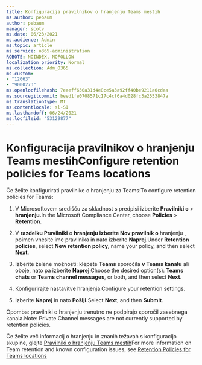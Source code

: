```yaml
---
title: Konfiguracija pravilnikov o hranjenju Teams mestih
ms.author: pebaum
author: pebaum
manager: scotv
ms.date: 06/23/2021
ms.audience: Admin
ms.topic: article
ms.service: o365-administration
ROBOTS: NOINDEX, NOFOLLOW
localization_priority: Normal
ms.collection: Adm_O365
ms.custom:
- "12063"
- "9000273"
ms.openlocfilehash: 7eaeff630a31d4e8ce5a3a92ff40be9211a0cdaa
ms.sourcegitcommit: beed1fe0708571c17c4cf6a4d028fc3a2553847a
ms.translationtype: MT
ms.contentlocale: sl-SI
ms.lasthandoff: 06/24/2021
ms.locfileid: "53129877"
---
```

# <a name="configure-retention-policies-for-teams-locations"></a><span data-ttu-id="48b30-102">Konfiguracija pravilnikov o hranjenju Teams mestih</span><span class="sxs-lookup"><span data-stu-id="48b30-102">Configure retention policies for Teams locations</span></span>

<span data-ttu-id="48b30-103">Če želite konfigurirati pravilnike o hranjenju za Teams:</span><span class="sxs-lookup"><span data-stu-id="48b30-103">To configure retention policies for Teams:</span></span>

1. <span data-ttu-id="48b30-104">V Microsoftovem središču za skladnost s predpisi izberite **Pravilniki o**  >  **hranjenju.**</span><span class="sxs-lookup"><span data-stu-id="48b30-104">In the Microsoft Compliance Center, choose **Policies** > **Retention**.</span></span>

1. <span data-ttu-id="48b30-105">V **razdelku Pravilniki** o **hranjenju izberite Nov pravilnik o** hranjenju , poimen vnesite ime pravilnika in nato izberite **Naprej**.</span><span class="sxs-lookup"><span data-stu-id="48b30-105">Under **Retention policies**, select **New retention policy**, name your policy, and then select **Next**.</span></span>

1. <span data-ttu-id="48b30-106">Izberite želene možnosti: klepete **Teams** sporočila **v Teams kanalu** ali oboje, nato pa izberite **Naprej**.</span><span class="sxs-lookup"><span data-stu-id="48b30-106">Choose the desired option(s): **Teams chats** or **Teams channel messages**, or both, and then select **Next**.</span></span>

1. <span data-ttu-id="48b30-107">Konfigurirajte nastavitve hranjenja.</span><span class="sxs-lookup"><span data-stu-id="48b30-107">Configure your retention settings.</span></span> 

1. <span data-ttu-id="48b30-108">Izberite **Naprej** in nato **Pošlji.**</span><span class="sxs-lookup"><span data-stu-id="48b30-108">Select **Next**, and then **Submit**.</span></span>

<span data-ttu-id="48b30-109">Opomba: pravilniki o hranjenju trenutno ne podpirajo sporočil zasebnega kanala.</span><span class="sxs-lookup"><span data-stu-id="48b30-109">Note: Private Channel messages are not currently supported by retention policies.</span></span>

<span data-ttu-id="48b30-110">Če želite več informacij o hranjenju in znanih težavah s konfiguracijo skupine, glejte [Pravilniki o hranjenju Teams mestih](/microsoft-365/compliance/create-retention-policies#retention-policy-for-teams-locations)</span><span class="sxs-lookup"><span data-stu-id="48b30-110">For more information on Team retention and known configuration issues, see [Retention Policies for Teams locations](/microsoft-365/compliance/create-retention-policies#retention-policy-for-teams-locations)</span></span>

